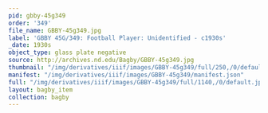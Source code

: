 ```yaml
---
pid: gbby-45g349
order: '349'
file_name: GBBY-45g349.jpg
label: 'GBBY 45G/349: Football Player: Unidentified - c1930s'
_date: 1930s
object_type: glass plate negative
source: http://archives.nd.edu/Bagby/GBBY-45g349.jpg
thumbnail: "/img/derivatives/iiif/images/GBBY-45g349/full/250,/0/default.jpg"
manifest: "/img/derivatives/iiif/images/GBBY-45g349/manifest.json"
full: "/img/derivatives/iiif/images/GBBY-45g349/full/1140,/0/default.jpg"
layout: bagby_item
collection: bagby
---
```

